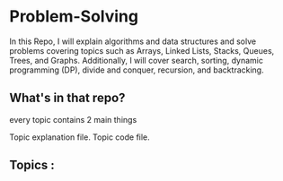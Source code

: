 # Problem-Solving
In this Repo, I will explain algorithms and data structures and solve problems covering topics such as Arrays, Linked Lists, Stacks, Queues, Trees, and Graphs. Additionally, I will cover search, sorting, dynamic programming (DP), divide and conquer, recursion, and backtracking.
## What's in that repo?
every topic contains 2 main things

Topic explanation file.
Topic code file.
## Topics :
